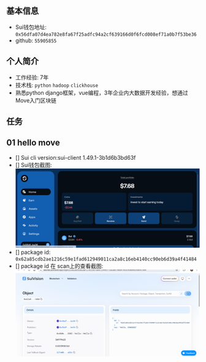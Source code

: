 ## 基本信息
- Sui钱包地址: `0x56dfa07d4ea782e8fa67f25adfc94a2cf639166d0f6fcd008ef71a0b7f53be36`
- github: `55905855`

## 个人简介
- 工作经验: 7年
- 技术栈: `python` `hadoop` `clickhouse`
- 熟悉python django框架，vue编程，3年企业内大数据开发经验，想通过Move入门区块链

## 任务

##   01 hello move  
- [] Sui cli version:sui-client 1.49.1-3b1d6b3bd63f
- [] Sui钱包截图: ![Sui钱包截图](./images/sui.png)
- [] package id: `0x62a85cdb2ae1216c59e1fad612949011ca2a8c16eb4140cc90eb6d39a4f41484`
- [] package id 在 scan上的查看截图:![Scan截图](./images/scan.png)

